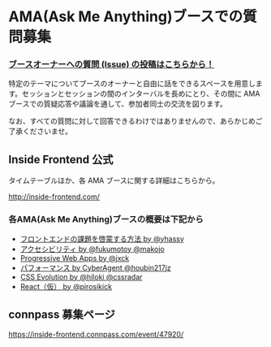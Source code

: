 # AMA(Ask Me Anything)ブースでの質問募集

### [ブースオーナーへの質問 (Issue) の投稿はこちらから！](https://github.com/insidefrontend/issue1-ama/issues/new)

特定のテーマについてブースのオーナーと自由に話をできるスペースを用意します。セッションとセッションの間のインターバルを長めにとり、その間に AMA ブースでの質疑応答や議論を通して、参加者同士の交流を図ります。

なお、すべての質問に対して回答できるわけではありませんので、あらかじめご了承くださいませ。

## Inside Frontend 公式

タイムテーブルほか、各 AMA ブースに関する詳細はこちらから。

http://inside-frontend.com/

### 各AMA(Ask Me Anything)ブースの概要は下記から

- [フロントエンドの課題を啓蒙する方法 by @yhassy](https://github.com/insidefrontend/issue-1/tree/master/topics/ama-booth/E1-yhassy-ux)
- [アクセシビリティ by @fukumotoy @makojo](https://github.com/insidefrontend/issue-1/tree/master/topics/ama-booth/C1-yahoo-a11y)
- [Progressive Web Apps by @jxck](https://github.com/insidefrontend/issue-1/tree/master/topics/ama-booth/D1-jxck-pwapps)
- [パフォーマンス by CyberAgent @houbin217jz](https://github.com/insidefrontend/issue-1/tree/master/topics/ama-booth/C2-herablog-perfmatter)
- [CSS Evolution by @hiloki @cssradar](https://github.com/insidefrontend/issue-1/tree/master/topics/ama-booth/D2-hiloki-css)
- [React（仮） by @pirosikick](https://github.com/insidefrontend/issue-1/tree/master/topics/ama-booth/E2-yahoo-react)

## connpass 募集ページ

https://inside-frontend.connpass.com/event/47920/

